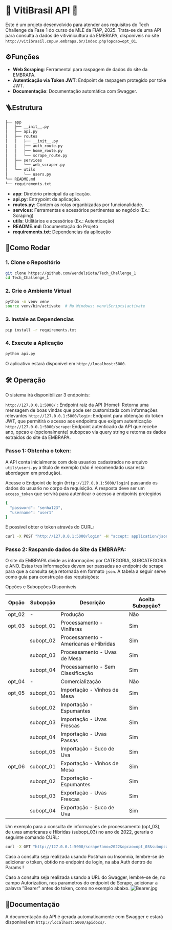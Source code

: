 # 🍇 VitiBrasil API 🍇
Este é um projeto desenvolvido para atender aos requisitos do Tech Challenge da Fase 1 do curso de MLE da FIAP, 2025.
Trata-se de uma API para consulta a dados de vitivinicultura da EMBRAPA, disponiveis no site  `http://vitibrasil.cnpuv.embrapa.br/index.php?opcao=opt_01`.


## ⚙️Funções
- **Web Scraping**: Ferramental para raspagem de dados do site da EMBRAPA.
- **Autenticação via Token JWT**: Endpoint de raspagem protegido por toke JWT.
- **Documentação**: Documentação automática com Swagger.  



## 🪜Estrutura

```bash
├── app
│   ├── __init__.py
│   ├── api.py
│   ├── routes
│   │   ├── __init__.py
│   │   ├── auth_route.py
│   │   ├── home_route.py
│   │   └── scrape_route.py
│   ├── services
│   │   └── web_scraper.py
│   └── utils
│       └── users.py
└── README.md
└── requirements.txt
```
* **app**: Diretório principal da aplicação.
* **api.py**: Entrypoint da aplicação.
* **routes.py**: Contem as rotas organbizadas por funcionalidade.
* **services**: Ferramentas e acessórios pertinentes ao negócio (Ex.: Scraping)
* **utils**: Utilitários e acessórios (Ex.: Autenticação)
* **README.md**: Documentação do Projeto
* **requirements.txt**: Dependencias da aplicação

## 🚂Como Rodar

### 1. Clone o Repositório

```bash
git clone https://github.com/wendelsiota/Tech_Challenge_1
cd Tech_Challenge_1
```

### 2. Crie o Ambiente Virtual

```bash
python -m venv venv
source venv/bin/activate  # No Windows: venv\Scripts\activate
```

### 3. Instale as Dependencias

```bash
pip install -r requirements.txt
```

### 4. Execute a Aplicação

```bash
python api.py
```
O aplicativo estará disponível em `http://localhost:5000`.

## 🛠️ Operação 

O sistema irá disponibilizar 3 endpoints:

`http://127.0.0.1:5000/` : Endpoint raiz da API (Home): Retorna uma mensagem de boas vindas que pode ser customizada com informações relevantes
`http://127.0.0.1:5000/login`: Endpoint para obtenção do token JWT, que permitirá o acesso aos endpoints que exigem autenticação
`http://127.0.0.1:5000/scrape`: Endpoint autenticado da API que recebe ano, opcao e (opcionalmente) subopcao via query string e retorna os dados extraídos do site da EMBRAPA.

### Passo 1: Obtenha o token: 
A API conta inicialmente com dois usuarios cadastrados no arquivo `utils\users.py` a título de exemplo (não é recomendado usar esta abordagem em produção).

Acesse o Endpoint de login (`http://127.0.0.1:5000/login`) passando os dados do usuario no corpo da requisição. A resposta deve ser um `access_token` que servirá para autenticar o acesso a endpoints protegidos

```bash
{
  "password": "senha123",
  "username": "user1"
}
```
É possivel obter o token através do CURL:

```bash
curl -X POST "http://127.0.0.1:5000/login" -H "accept: application/json" -H "Content-Type: application/json" -d "{ \"password\": \"senha123\", \"username\": \"user1\"}"
```

### Passo 2: Raspando dados do Site da EMBRAPA:

O site da EMBRAPA divide as informações por CATEGORIA, SUBCATEGORIA e ANO.
Estas tres informações devem ser passadas ao endpoint de scrape para que a consulta seja retornada em formato `json`.
A tabela a seguir  serve como guia para construção das requisições:

 Opções e Subopções Disponíveis

| Opção   | Subopção       | Descrição                              | Aceita Subopção? |
|---------|----------------|----------------------------------------|------------------|
| opt_02  | -              | Produção                               | Não              |
| opt_03  | subopt_01      | Processamento - Viníferas              | Sim              |
|         | subopt_02      | Processamento - Americanas e Híbridas  | Sim              |
|         | subopt_03      | Processamento - Uvas de Mesa           | Sim              |
|         | subopt_04      | Processamento - Sem Classificação      | Sim              |
| opt_04  | -              | Comercialização                        | Não              |
| opt_05  | subopt_01      | Importação - Vinhos de Mesa            | Sim              |
|         | subopt_02      | Importação - Espumantes                | Sim              |
|         | subopt_03      | Importação - Uvas Frescas              | Sim              |
|         | subopt_04      | Importação - Uvas Passas               | Sim              |
|         | subopt_05      | Importação - Suco de Uva               | Sim              |
| opt_06  | subopt_01      | Exportação - Vinhos de Mesa            | Sim              |
|         | subopt_02      | Exportação - Espumantes                | Sim              |
|         | subopt_03      | Exportação - Uvas Frescas              | Sim              |
|         | subopt_04      | Exportação - Suco de Uva               | Sim              |


Um exemplo para a consulta de informações de processamento (opt_03), de uvas americanas e Hibridas (subopt_03) no ano de 2022, geraria o seguinte comando CURL:
```bash
curl -X GET "http://127.0.0.1:5000/scrape?ano=2022&opcao=opt_03&subopcao=subopt_02" -H "accept: application/json" -H "Authorization: Bearer INSIRA-O-SEU-BEARER-TOKEN-AQUI"

```
Caso a consulta seja realizada usando Postman ou Insomnia, lembre-se de adicionar o token, obtido no endpoint de login, na aba Auth dentro de Params !

Caso a consulta seja realizada usando a URL do Swagger, lembre-se de, no campo Autorization, nos parametros do endpoint de Scrape, adicionar a palavra "Bearer" antes do token, como no exemplo abaixo.
![Bearer.jpg](https://postimg.cc/MnnjYP0P)




## 🧻Documentação
A documentação da API é gerada automaticamente com Swagger e estará disponivel em `http://localhost:5000/apidocs/`.